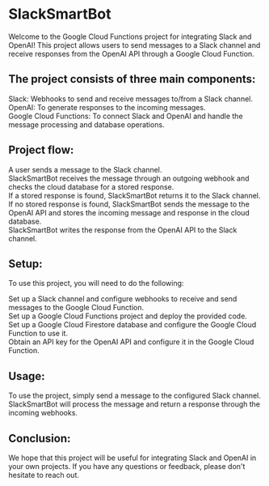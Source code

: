 # SlackSmartBot

Welcome to the Google Cloud Functions project for integrating Slack and OpenAI! This project allows users to send messages to a Slack channel and receive responses from the OpenAI API through a Google Cloud Function.

## The project consists of three main components:

Slack: Webhooks to send and receive messages to/from a Slack channel.  
OpenAI: To generate responses to the incoming messages.  
Google Cloud Functions: To connect Slack and OpenAI and handle the message processing and database operations.

## Project flow:

A user sends a message to the Slack channel.  
SlackSmartBot receives the message through an outgoing webhook and checks the cloud database for a stored response.  
If a stored response is found, SlackSmartBot returns it to the Slack channel.  
If no stored response is found, SlackSmartBot sends the message to the OpenAI API and stores the incoming message and response in the cloud database.  
SlackSmartBot writes the response from the OpenAI API to the Slack channel.

## Setup:

To use this project, you will need to do the following:  

Set up a Slack channel and configure webhooks to receive and send messages to the Google Cloud Function.  
Set up a Google Cloud Functions project and deploy the provided code.  
Set up a Google Cloud Firestore database and configure the Google Cloud Function to use it.  
Obtain an API key for the OpenAI API and configure it in the Google Cloud Function.  

## Usage:

To use the project, simply send a message to the configured Slack channel. SlackSmartBot will process the message and return a response through the incoming webhooks.

## Conclusion:

We hope that this project will be useful for integrating Slack and OpenAI in your own projects. If you have any questions or feedback, please don't hesitate to reach out.
